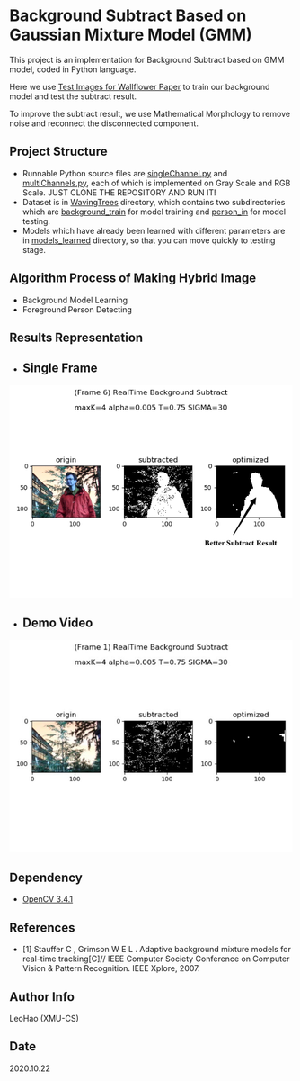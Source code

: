 # Background Subtract Based on Gaussian Mixture Model (GMM)
This project is an implementation for Background Subtract based on GMM model, coded in Python language.

Here we use [Test Images for Wallflower Paper](https://www.microsoft.com/en-us/download/details.aspx?id=54651) to train our background model and test the subtract result.

To improve the subtract result, we use Mathematical Morphology to remove noise and reconnect the disconnected component.

## Project Structure
+ Runnable Python source files are [singleChannel.py](./singleChannel.py) and [multiChannels.py](./multiChannels.py), each of which is implemented on Gray Scale and RGB Scale.
JUST CLONE THE REPOSITORY AND RUN IT!
+ Dataset is in [WavingTrees](./WavingTrees) directory, which contains two subdirectories which are [background_train](./WavingTrees/background_train) for model training and [person_in](./WavingTrees/person_in) for model testing.
+ Models which have already been learned with different parameters are in [models_learned](./models_learned) directory, so that you can move quickly to testing stage.

## Algorithm Process of Making Hybrid Image
+ Background Model Learning
+ Foreground Person Detecting

## Results Representation
+ Single Frame
  ------
![img_result](./doc_imgs_folder/result.png)
+ Demo Video
  ------
[![video_result](./doc_imgs_folder/first_frame.png)](./doc_imgs_folder/video.mp4)

## Dependency
* [OpenCV 3.4.1](https://opencv.org/opencv-3-4-1/)

## References
* [1] Stauffer C , Grimson W E L . Adaptive background mixture models for real-time tracking[C]// IEEE Computer Society Conference on Computer Vision & Pattern Recognition. IEEE Xplore, 2007.

## Author Info
LeoHao (XMU-CS)

## Date
2020.10.22

